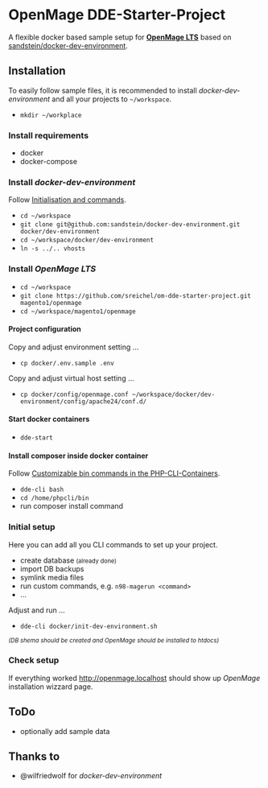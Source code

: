 # OpenMage DDE-Starter-Project
A flexible docker based sample setup for [__OpenMage LTS__](https://github.com/OpenMage/magento-lts) based on [sandstein/docker-dev-environment](https://github.com/sandstein/docker-dev-environment).

## Installation

To easily follow sample files, it is recommended to install _docker-dev-environment_ and all your projects to `~/workspace`.

- `mkdir ~/workplace`

### Install requirements
- docker
- docker-compose
  
### Install _docker-dev-environment_
Follow [Initialisation and commands](https://github.com/sandstein/docker-dev-environment#initialisation-and-commands).
- `cd ~/workspace`
- `git clone git@github.com:sandstein/docker-dev-environment.git docker/dev-environment`
- `cd ~/workspace/docker/dev-environment`
- `ln -s ../.. vhosts`

### Install _OpenMage LTS_
- `cd ~/workspace`
- `git clone https://github.com/sreichel/om-dde-starter-project.git magento1/openmage`
- `cd ~/workspace/magento1/openmage`

#### Project configuration
Copy and adjust environment setting ...
- `cp docker/.env.sample .env`

Copy and adjust virtual host setting ...
- `cp docker/config/openmage.conf ~/workspace/docker/dev-environment/config/apache24/conf.d/`

#### Start docker containers
- `dde-start`

#### Install composer inside docker container

Follow [Customizable bin commands in the PHP-CLI-Containers](https://github.com/sandstein/docker-dev-environment#customizable-bin-commands-in-the-php-cli-containers).

- `dde-cli bash`
- `cd /home/phpcli/bin`
- run composer install command

### Initial setup
Here you can add all you CLI commands to set up your project.

- create database <small>(already done)</small>
- import DB backups
- symlink media files
- run custom commands, e.g. `n98-magerun <command>`
- ... 

Adjust and run ...
- `dde-cli docker/init-dev-environment.sh`

<small>_(DB shema should be created and OpenMage should be installed to htdocs)_</small>

### Check setup

If everything worked http://openmage.localhost should show up _OpenMage_ installation wizzard page.

## ToDo
- optionally add sample data

## Thanks to
- @wilfriedwolf for _docker-dev-environment_
